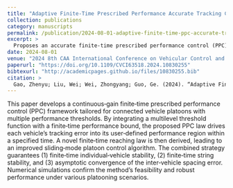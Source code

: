 ```yaml
---
title: "Adaptive Finite‑Time Prescribed Performance Accurate Tracking Control of Vehicular Platoons with Multilevel Threshold"
collection: publications
category: manuscripts
permalink: /publication/2024‑08‑01‑adaptive‑finite‑time‑ppc‑accurate‑tracking‑platoons
excerpt: >
  Proposes an accurate finite‑time prescribed performance control (PPC) scheme with multilevel thresholds for connected vehicle platoons, ensuring individual and string stability with asymptotic spacing‑error convergence.
date: 2024-08-01
venue: "2024 8th CAA International Conference on Vehicular Control and Intelligence (CVCI)"
paperurl: "https://doi.org/10.1109/CVCI63518.2024.10830255"
bibtexurl: "http://academicpages.github.io/files/10830255.bib"
citation: >
  Gao, Zhenyu; Liu, Wei; Wei, Zhongyang; Guo, Ge. (2024). “Adaptive Finite‑Time Prescribed Performance Accurate Tracking Control of Vehicular Platoons with Multilevel Threshold.” *2024 8th CAA International Conference on Vehicular Control and Intelligence (CVCI)*, pp. 1–6.
---
```

This paper develops a continuous‑gain finite‑time prescribed performance control (PPC) framework tailored for connected vehicle platoons with multiple performance thresholds. By integrating a multilevel threshold function with a finite‑time performance bound, the proposed PPC law drives each vehicle’s tracking error into its user‑defined performance region within a specified time. A novel finite‑time reaching law is then derived, leading to an improved sliding‑mode platoon control algorithm. The combined strategy guarantees (1) finite‑time individual‑vehicle stability, (2) finite‑time string stability, and (3) asymptotic convergence of the inter‑vehicle spacing error. Numerical simulations confirm the method’s feasibility and robust performance under various platooning scenarios.
